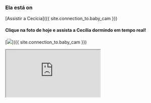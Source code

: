 ### Ela está on

[Assistir a Cecícia]({{ site.connection_to.baby_cam }})

#### Clique na foto de hoje e assista a Cecília dormindo em tempo real!
[![]({{site.baseurl}}/pics/deep_sleep.jpg)]({{ site.connection_to.baby_cam }})

<a href="{{ site.connection_to.baby_cam }}">
<iframe src="https://www.instagram.com/p/CVafXmVltxK/" title="W3Schools Free Online Web Tutorials"></iframe>
</a>
